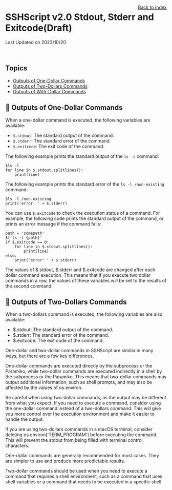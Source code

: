 # SSHScript v2.0 Stdout, Stderr and Exitcode(Draft)

Last Updated on 2023/10/20

<div style="text-align:right;position:relative;top:-140px"><a href="./index">Back to Index</a></div>

## Topics

* [Outputs of One-Dollar Commands](#one-dollar)
* [Outputs of Two-Dollars Commands](#two-dollars)
* [Outputs of With-Dollar Commands](#with-dollar)

## 🔵 <a name="one-dollar"></a> Outputs of One-Dollar Commands


When a one-dollar command is executed, the following variables are available:

* `$.stdout`: The standard output of the command.
* `$.stderr`: The standard error of the command.
* `$.exitcode`: The exit code of the command.

The following example prints the standard output of the `ls -l` command:

```
$ls -l 
for line in $.stdout.splitlines():
    print(line)
```

The following example prints the standard error of the `ls -l /non-existing` command:

```
$ls -l /non-existing
print('error: ' + $.stderr)
```

You can use `$.exitcode` to check the execution status of a command. For example, the following code prints the standard output of the command, or prints an error message if the command fails:

```
path = 'somepath'
$f'ls -l {path}'
if $.exitcode == 0:
    for line in $.stdout.splitlines():
        print(line)
else:
    print('error: ' + $.stderr)
```

The values of $.stdout, $.stderr and $.exitcode are changed after each dollar command execution. This means that if you execute two dollar commands in a row, the values of these variables will be set to the results of the second command.


## 🔵 <a name="one-dollar"></a> Outputs of Two-Dollars Commands


When a two-dollars command is executed, the following variables are also available:

* $.stdout: The standard output of the command.
* $.stderr: The standard error of the command.
* $.exitcode: The exit code of the command.

One-dollar and two-dollar commands in SSHScript are similar in many ways, but there are a few key differences.

One-dollar commands are executed directly by the subprocess or the Paramiko, while two-dollar commands are executed indirectly in a shell by the subprocess or the Paramiko. This means that two-dollar commands may output additional information, such as shell prompts, and may also be affected by the values of os.environ.

Be careful when using two-dollar commands, as the output may be different from what you expect.
If you need to execute a command, consider using the one-dollar command instead of a two-dollars command. This will give you more control over the execution environment and make it easier to handle the output.

If you are using two-dollars commands in a macOS terminal, consider deleting os.environ['TERM_PROGRAM'] before executing the command. This will prevent the stdout from being filled with terminal control characters.

One-dollar commands are generally recommended for most cases. They are simpler to use and produce more predictable results.

Two-dollar commands should be used when you need to execute a command that requires a shell environment, such as a command that uses shell variables or a command that needs to be executed in a specific shell.